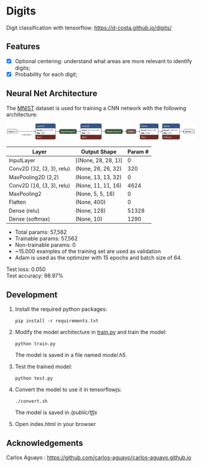 # Digits

Digit classification with tensorflow: https://d-costa.github.io/digits/

## Features

- [x] Optional centering: understand what areas are more relevant to identify digits;
- [x] Probability for each digit;

## Neural Net Architecture

The [MNIST](http://yann.lecun.com/exdb/mnist/) dataset is used for training a CNN network with the following architecture:

![architecture mode picture](assets/model.png)


| Layer                      | Output Shape        | Param # |
| -------------------------- | ------------------- | ------- |
| InputLayer                 | [(None, 28, 28, 1)] | 0       |
| Conv2D (32, (3, 3), relu)  | (None, 26, 26, 32)  | 320     |
| MaxPooling2D (2,2)         | (None, 13, 13, 32)  | 0       |
| Conv2D (16, (3, 3), relu)  | (None, 11, 11, 16)  | 4624    |
| MaxPooling2                | (None, 5, 5, 16)    | 0       |
| Flatten                    | (None, 400)         | 0       |
| Dense  (relu)              | (None, 128)         | 51328   |
| Dense  (softmax)           | (None, 10)          | 1290    |

- Total params: 57,562
- Trainable params: 57,562
- Non-trainable params: 0
- ~15.000 examples of the training set are used as validation
- Adam is used as the optimizer with 15 epochs and
batch size of 64.

Test loss: 0.050  
Test accuracy: 98.97%

## Development

1. Install the required python packages:
   ```shell
   pip install -r requirements.txt
   ```

1. Modify the model architecture in [train.py](src/train.py) and train the model:
   ```shell
   python train.py
    ```
   The model is saved in a file named *model.h5*.

1. Test the trained model:
   ```shell
   python test.py
    ```

1. Convert the model to use it in tensorflowjs:
      ```shell
   ./convert.sh
    ```
   The model is saved in */public/tfjs*

1. Open index.html in your browser

## Acknowledgements

Carlos Aguayo : https://github.com/carlos-aguayo/carlos-aguayo.github.io
